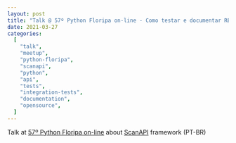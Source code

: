 ```yaml
---
layout: post
title: "Talk @ 57º Python Floripa on-line - Como testar e documentar REST APIs com ScanAPI"
date: 2021-03-27
categories:
  [
    "talk",
    "meetup",
    "python-floripa",
    "scanapi",
    "python",
    "api",
    "tests",
    "integration-tests",
    "documentation",
    "opensource",
  ]
---
```


Talk at [57º Python Floripa on-line](https://www.meetup.com/Floripa-Python-Meetup/events/276866977/) about [ScanAPI](https://scanapi.dev) framework (PT-BR)

<script async class="speakerdeck-embed" data-id="01a1e605e3794afab37e779288619854" data-ratio="1.77777777777778" src="//speakerdeck.com/assets/embed.js"></script>
